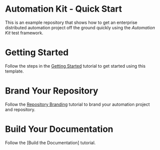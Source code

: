 # Automation Kit - Quick Start
This is an example repository that shows how to get an enterprise distributed automation project off the ground quickly using the *Automation Kit* test framework.

# Getting Started 
Follow the steps in the [Getting Started](https://automationmojo.github.io/akit-quickstart/automation/usermanual/20-getting-started.html) tutorial to get started using this template.

# Brand Your Repository
Follow the [Repository Branding](https://automationmojo.github.io/akit-quickstart/automation/usermanual/00-repository-branding.html) tutorial to brand your automation project and repository.

# Build Your Documentation
Follow the [Build the Documentation] tutorial.

